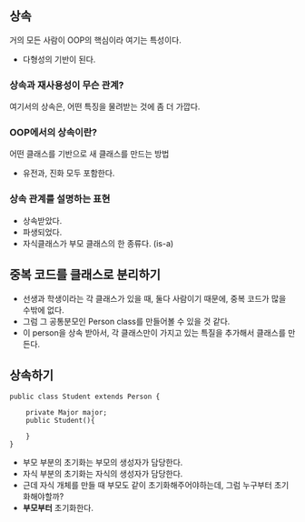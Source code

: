 ## 상속
거의 모든 사람이 OOP의 핵심이라 여기는 특성이다. 
- 다형성의 기반이 된다.

### 상속과 재사용성이 무슨 관계? 
여기서의 상속은, 어떤 특징을 물려받는 것에 좀 더 가깝다.

### OOP에서의 상속이란? 
어떤 클래스를 기반으로 새 클래스를 만드는 방법
- 유전과, 진화 모두 포함한다.

### 상속 관계를 설명하는 표현
- 상속받았다. 
- 파생되었다.
- 자식클래스가 부모 클래스의 한 종류다. (is-a)

## 중복 코드를 클래스로 분리하기
- 선생과 학생이라는 각 클래스가 있을 때, 둘다 사람이기 때문에, 중복 코드가 많을 수밖에 없다.
- 그럼 그 공통분모인 Person class를 만들어볼 수 있을 것 같다.
- 이 person을 상속 받아서, 각 클래스만이 가지고 있는 특질을 추가해서 클래스를 만든다. 

## 상속하기
```
public class Student extends Person {

    private Major major;
    public Student(){
        
    }
}
```
- 부모 부분의 초기화는 부모의 생성자가 담당한다.
- 자식 부분의 초기화는 자식의 생성자가 담당한다. 
- 근데 자식 개체를 만들 때 부모도 같이 초기화해주어야하는데, 그럼 누구부터 초기화해야할까? 
- **부모부터** 초기화한다.
